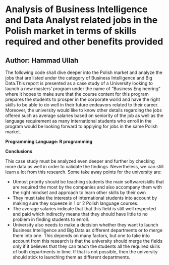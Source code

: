 # Analysis of Business Intelligence and Data Analyst related jobs in the Polish market in terms of skills required and other benefits provided

## Author: Hammad Ullah

The following code shall dive deeper into the Polish market and analyze the jobs that are listed under the category of Business Intelligence and Big Data.This report is presented as a case study of a University looking to launch a new masters’ program under the name of “Business Engineering” where it hopes to make sure that the course content for this program prepares the students to prosper in the corporate world and have the right skills to be able to do well in their future endeavors related to their career. Moreover, the university would like to know other details regarding the jobs offered such as average salaries based on seniority of the job as well as the language requirement as many international students who enroll in the program would be looking forward to applying for jobs in the same Polish market.

**Programming Language: R programming**

**Conclusions**

This case study must be analyzed even deeper and further by checking more data as well in order to validate the findings. Nevertheless, we can still learn a lot from this research. Some take away points for the university are:

* Utmost priority should be teaching students the main software/skills that are required the most by the companies and also accompany them with the right mindset and approach to learn other skills by their own
* They must take the interests of international students into account by making sure they squeeze in 1 or 2 Polish language courses.
* The average salaries indicate that that this field is still well respected and paid which indirectly means that they should have little to no problem in finding students to enroll.
* University also needs to make a decision whether they want to launch Business Intelligence and Big Data as different departments or to merge them into one. This depends on many factors, but one to take into account from this research is that the university should merge the fields only if it believes that they can teach the students all the required skills of both departments in time. If that is not possible, then the university should stick to launching them as different departments.


